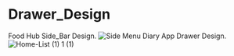 # Drawer_Design
Food Hub Side_Bar Design.
![Side Menu](https://github.com/user-attachments/assets/ec1b2f03-9d77-4a40-9f26-0d27420a1729)
Diary App Drawer Design.
![Home-List (1) 1 (1)](https://github.com/user-attachments/assets/07483770-8586-435d-8f11-aab2482e2e4f)
